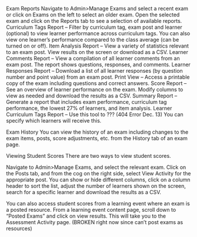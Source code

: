 Exam Reports
Navigate to Admin>Manage Exams and select a recent exam or click on Exams on the left to select an older exam.
Open the selected exam and click on the Reports tab to see a selection of available reports.
Curriculum Tags Report – Filter by curriculum tag, exam post and learner (optional) to view learner performance across curriculum tags.  You can also view one learner’s performance compared to the class average (can be turned on or off).
Item Analysis Report – View a variety of statistics relevant to an exam post.  View results on the screen or download as a CSV.
Learner Comments Report – View a compilation of all learner comments from an exam post.  The report shows questions, responses, and comments.
Learner Responses Report – Download a list of all learner responses (by question number and point value) from an exam post.
Print View – Access a printable copy of the exam including questions and correct answers.
Score Report – See an overview of learner performance on the exam.  Modify columns to view as needed and download the results as a CSV.
Summary Report – Generate a report that includes exam performance, curriculum tag performance, the lowest 27% of learners, and item analysis.
Learner Curriculum Tags Report – Use this tool to ???  (404 Error Dec. 13) You can specify which learners will receive this.

Exam History
You can view the history of an exam including changes to the exam items, posts, score adjustments, etc. from the History tab of an exam page.

Viewing Student Scores
There are two ways to view student scores.

Navigate to Admin>Manage Exams, and select the relevant exam.
Click on the Posts tab, and from the cog on the right side, select View Activity for the appropriate post.
You can show or hide different columns, click on a column header to sort the list, adjust the number of learners shown on the screen, search for a specific learner and download the results as a CSV.

You can also access student scores from a learning event where an exam is a posted resource.  From a learning event content page, scroll down to “Posted Exams” and click on view results.  This will take you to the Assessment Activity page.  (BROKEN right now since can’t post exams as resources)
